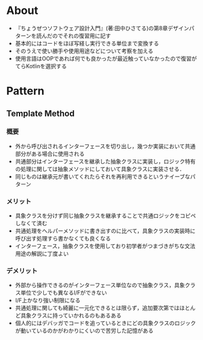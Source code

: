 # About

- 『ちょうぜつソフトウェア設計入門』(著:田中ひさてる)の第8章デザインパターンを読んだのでそれの復習用に記す
- 基本的にはコードをほぼ写経し実行できる単位まで変換する
- そのうえで使い勝手や使用用途などについて考察を加える
- 使用言語はOOPであれば何でも良かったが最近触っていなかったので復習がてらKotlinを選択する

# Pattern

## Template Method

### 概要

- 外から呼び出されるインターフェースを切り出し，幾つか実装において共通部分がある場合に使用される
- 共通部分はインターフェースを継承した抽象クラスに実装し，ロジック特有の処理に関しては抽象メソッドにしておいて具象クラスに実装させる．
- 同じものは継承元が書いてくれたらそれを再利用できるというナイーブなパターン

### メリット

- 具象クラスを分けず同じ抽象クラスを継承することで共通ロジックをコピペしなくて済む
- 共通処理をヘルパーメソッドに書き出すのに比べて，具象クラスの実装時に呼び出す処理すら書かなくても良くなる
- インターフェース，抽象クラスを使用しており初学者がつまづきがちな文法用途の解説に丁度よい

### デメリット

- 外部から操作できるのがインターフェース単位なので抽象クラス，具象クラス単位で少しでも異なるI/Fができない
- I/F上かなり強い制限になる
- 共通処理に関しても綺麗に一元化できるとは限らず，追加要次第ではほとんど具象クラスに持っていかれるのもあるある
- 個人的にはデバッガでコードを追っているときにどの具象クラスのロジックが動いているのかがわかりにくいので苦労した記憶がある
